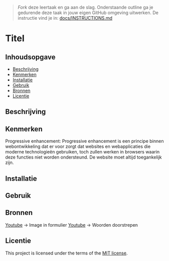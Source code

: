 > _Fork_ deze leertaak en ga aan de slag. Onderstaande outline ga je gedurende deze taak in jouw eigen GitHub omgeving uitwerken. De instructie vind je in: [docs/INSTRUCTIONS.md](docs/INSTRUCTIONS.md)

# Titel
<!-- Geef je project een titel en schrijf in één zin wat het is -->

## Inhoudsopgave

  * [Beschrijving](#beschrijving)
  * [Kenmerken](#kenmerken)
  * [Installatie](#installatie)
  * [Gebruik](#gebruik)
  * [Bronnen](#bronnen)
  * [Licentie](#licentie)

## Beschrijving
<!-- In de Beschrijving staat hoe je project er uit ziet, hoe het werkt en wat je er mee kan. -->
<!-- Voeg een mooie poster visual toe 📸 -->
<!-- Voeg een link toe naar Github Pages 🌐-->

## Kenmerken
Progressive enhancement:
Progressive enhancement is een principe binnen webontwikkeling dat er voor zorgt dat websites en webapplicaties die moderne technologieën gebruiken, toch zullen werken in browsers waarin deze functies niet worden ondersteund. De website moet altijd toegankelijk zijn.
<!-- Bij Kenmerken staat welke technieken zijn gebruikt en hoe. Wat is de HTML structuur? Wat zijn de belangrijkste dingen in CSS? Wat is er met Javascript gedaan en hoe? Misschien heb je een framwork of library gebruikt? -->

## Installatie

## Gebruik

## Bronnen
[Youtube](https://www.youtube.com/watch?v=V48LbYH2UfU&ab_channel=CodingArtist) -> Image in formulier
[Youtube](https://www.youtube.com/watch?v=8I5UCTlMa34&ab_channel=WebDevTutorials) -> Woorden doorstrepen

## Licentie

This project is licensed under the terms of the [MIT license](./LICENSE).
